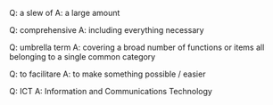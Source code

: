 Q: a slew of
A: a large amount
<!--ID: 1758956270476-->


Q: comprehensive
A: including everything necessary
<!--ID: 1758956270477-->


Q: umbrella term
A: covering a broad number of functions or items all belonging to a single common category
<!--ID: 1758956270478-->


Q: to facilitare
A: to make something possible / easier
<!--ID: 1758956270479-->


Q: ICT
A: Information and Communications Technology
<!--ID: 1758956270480-->


